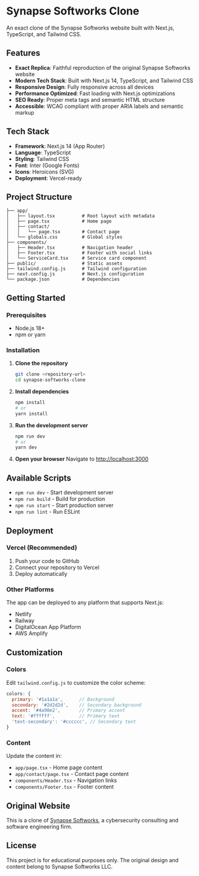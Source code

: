 # Synapse Softworks Clone

An exact clone of the Synapse Softworks website built with Next.js, TypeScript, and Tailwind CSS.

## Features

- **Exact Replica**: Faithful reproduction of the original Synapse Softworks website
- **Modern Tech Stack**: Built with Next.js 14, TypeScript, and Tailwind CSS
- **Responsive Design**: Fully responsive across all devices
- **Performance Optimized**: Fast loading with Next.js optimizations
- **SEO Ready**: Proper meta tags and semantic HTML structure
- **Accessible**: WCAG compliant with proper ARIA labels and semantic markup

## Tech Stack

- **Framework**: Next.js 14 (App Router)
- **Language**: TypeScript
- **Styling**: Tailwind CSS
- **Font**: Inter (Google Fonts)
- **Icons**: Heroicons (SVG)
- **Deployment**: Vercel-ready

## Project Structure

```
├── app/
│   ├── layout.tsx          # Root layout with metadata
│   ├── page.tsx            # Home page
│   ├── contact/
│   │   └── page.tsx        # Contact page
│   └── globals.css         # Global styles
├── components/
│   ├── Header.tsx          # Navigation header
│   ├── Footer.tsx          # Footer with social links
│   └── ServiceCard.tsx     # Service card component
├── public/                 # Static assets
├── tailwind.config.js      # Tailwind configuration
├── next.config.js          # Next.js configuration
└── package.json            # Dependencies
```

## Getting Started

### Prerequisites

- Node.js 18+ 
- npm or yarn

### Installation

1. **Clone the repository**
   ```bash
   git clone <repository-url>
   cd synapse-softworks-clone
   ```

2. **Install dependencies**
   ```bash
   npm install
   # or
   yarn install
   ```

3. **Run the development server**
   ```bash
   npm run dev
   # or
   yarn dev
   ```

4. **Open your browser**
   Navigate to [http://localhost:3000](http://localhost:3000)

## Available Scripts

- `npm run dev` - Start development server
- `npm run build` - Build for production
- `npm run start` - Start production server
- `npm run lint` - Run ESLint

## Deployment

### Vercel (Recommended)

1. Push your code to GitHub
2. Connect your repository to Vercel
3. Deploy automatically

### Other Platforms

The app can be deployed to any platform that supports Next.js:
- Netlify
- Railway
- DigitalOcean App Platform
- AWS Amplify

## Customization

### Colors
Edit `tailwind.config.js` to customize the color scheme:
```javascript
colors: {
  primary: '#1a1a1a',      // Background
  secondary: '#2d2d2d',    // Secondary background
  accent: '#4a90e2',       // Primary accent
  text: '#ffffff',         // Primary text
  'text-secondary': '#cccccc', // Secondary text
}
```

### Content
Update the content in:
- `app/page.tsx` - Home page content
- `app/contact/page.tsx` - Contact page content
- `components/Header.tsx` - Navigation links
- `components/Footer.tsx` - Footer content

## Original Website

This is a clone of [Synapse Softworks](https://synapsesoftworks.llc), a cybersecurity consulting and software engineering firm.

## License

This project is for educational purposes only. The original design and content belong to Synapse Softworks LLC.
